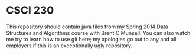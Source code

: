 CSCI 230
========
This repository should contain java files from my Spring 2014 Data Structures and Algorithms course with Brent C Munsell.
You can also watch me try to learn how to use git here; my apologies go out to any and all employers if this is an exceptionally ugly repository.
